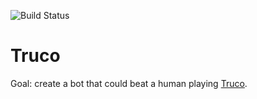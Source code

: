 ![Build Status](https://github.com/josegalarza/truco/workflows/pytest/badge.svg)

# Truco

Goal: create a bot that could beat a human playing [Truco](https://en.wikipedia.org/wiki/Truco).
